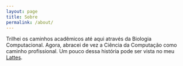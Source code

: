 ```yaml
---
layout: page
title: Sobre
permalink: /about/
---
```


Trilhei os caminhos acadêmicos até aqui através da Biologia Computacional. Agora, abracei de vez a Ciência da Computação como caminho profissional. Um pouco dessa história pode ser vista no meu [Lattes].

[Lattes]: http://lattes.cnpq.br/3826166230581311


<!-- This is the base Jekyll theme. You can find out more info about customizing your Jekyll theme, as well as basic Jekyll usage documentation at [jekyllrb.com](https://jekyllrb.com/)

You can find the source code for Minima at GitHub:
[jekyll][jekyll-organization] /
[minima](https://github.com/jekyll/minima)

You can find the source code for Jekyll at GitHub:
[jekyll][jekyll-organization] /
[jekyll](https://github.com/jekyll/jekyll)

[jekyll-organization]: https://github.com/jekyll -->

